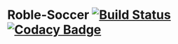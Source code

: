 # Roble-Soccer [![Build Status](https://travis-ci.com/eitan12345om/Roble-Soccer.svg?branch=master)](https://travis-ci.com/eitan12345om/Roble-Soccer) [![Codacy Badge](https://api.codacy.com/project/badge/Grade/d73d613a0e5446c299701fcf59fe53b7)](https://www.codacy.com/manual/eitan.simler/Roble-Soccer?utm_source=github.com&amp;utm_medium=referral&amp;utm_content=eitan12345om/Roble-Soccer&amp;utm_campaign=Badge_Grade)
